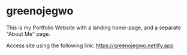 # greenojegwo
This is my Portfolio Website with a landing home-page, and a separate "About Me" page.

Access site using the following link: https://greenojegwo.netlify.app
